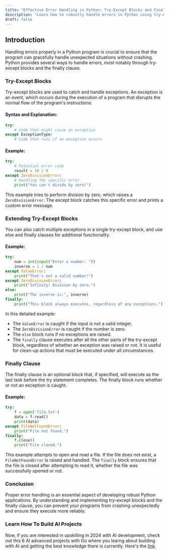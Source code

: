 ```yaml
---
title: "Effective Error Handling in Python: Try-Except Blocks and Finally Clause"
description: "Learn how to robustly handle errors in Python using try-except blocks and the finally clause. This guide explains the mechanisms behind Python's error handling, with detailed examples to help you write more reliable code."
draft: false
---
```


## Introduction

Handling errors properly in a Python program is crucial to ensure that the program can gracefully handle unexpected situations without crashing. Python provides several ways to handle errors, most notably through try-except blocks and the finally clause.

### Try-Except Blocks

Try-except blocks are used to catch and handle exceptions. An exception is an event, which occurs during the execution of a program that disrupts the normal flow of the program's instructions.

#### Syntax and Explanation:
```python
try:
    # Code that might cause an exception
except ExceptionType:
    # Code that runs if an exception occurs
```

#### Example:
```python
try:
    # Potential error code
    result = 10 / 0
except ZeroDivisionError:
    # Handling the specific error
    print("You can't divide by zero!")
```
This example tries to perform division by zero, which raises a `ZeroDivisionError`. The except block catches this specific error and prints a custom error message.

### Extending Try-Except Blocks

You can also catch multiple exceptions in a single try-except block, and use else and finally clauses for additional functionality.

#### Example:
```python
try:
    num = int(input("Enter a number: "))
    inverse = 1 / num
except ValueError:
    print("That's not a valid number!")
except ZeroDivisionError:
    print("Infinity! Division by zero.")
else:
    print("The inverse is:", inverse)
finally:
    print("This block always executes, regardless of any exceptions.")
```
In this detailed example:
- The `ValueError` is caught if the input is not a valid integer.
- The `ZeroDivisionError` is caught if the number is zero.
- The `else` block runs if no exceptions are raised.
- The `finally` clause executes after all the other parts of the try-except block, regardless of whether an exception was raised or not. It is useful for clean-up actions that must be executed under all circumstances.

### Finally Clause

The finally clause is an optional block that, if specified, will execute as the last task before the try statement completes. The finally block runs whether or not an exception is caught.

#### Example:
```python
try:
    f = open('file.txt')
    data = f.read()
    print(data)
except FileNotFoundError:
    print("File not found.")
finally:
    f.close()
    print("File closed.")
```
This example attempts to open and read a file. If the file does not exist, a `FileNotFoundError` is raised and handled. The `finally` block ensures that the file is closed after attempting to read it, whether the file was successfully opened or not.

### Conclusion

Proper error handling is an essential aspect of developing robust Python applications. By understanding and implementing try-except blocks and the finally clause, you can prevent your programs from crashing unexpectedly and ensure they execute more reliably.

### Learn How To Build AI Projects

Now, if you are interested in upskilling in 2024 with AI development, check out this 6 AI advanced projects with Go where you learng about building with AI and getting the best knowledge there is currently. Here's the [link](https://akhilsharmatech.gumroad.com/l/zgxqq).